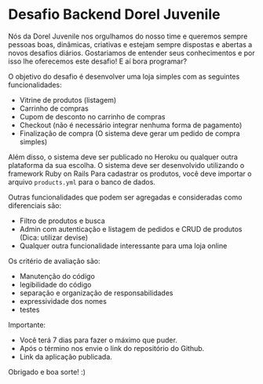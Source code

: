 # Desafio Backend Dorel Juvenile

Nós da Dorel Juvenile nos orgulhamos do nosso time e queremos sempre pessoas boas, dinâmicas, criativas e estejam sempre dispostas e abertas a novos desafios diários.
Gostariamos de entender seus conhecimentos e por isso lhe oferecemos este desafio! E aí bora programar?

O objetivo do desafio é desenvolver uma loja simples com as seguintes funcionalidades:

- Vitrine de produtos (listagem)
- Carrinho de compras
- Cupom de desconto no carrinho de compras
- Checkout (não é necessário integrar nenhuma forma de pagamento)
- Finalização de compra (O sistema deve gerar um pedido de compra simples)

Além disso, o sistema deve ser publicado no Heroku ou qualquer outra plataforma da sua escolha.
O sistema deve ser desenvolvido utilizando o framework Ruby on Rails
Para cadastrar os produtos, você deve importar o arquivo `products.yml` para o banco de dados.

Outras funcionalidades que podem ser agregadas e consideradas como diferenciais são:
- Filtro de produtos e busca
- Admin com autenticação e listagem de pedidos e CRUD de produtos (Dica: utilizar devise)
- Qualquer outra funcionalidade interessante para uma loja online

Os critério de avaliação são:
- Manutenção do código
- legibilidade do código
- separação e organização de responsabilidades
- expressividade dos nomes
- testes

Importante:

- Você terá 7 dias para fazer o máximo que puder.
- Após o término nos envie o link do repositório do Github.
- Link da aplicação publicada.

Obrigado e boa sorte! :)
